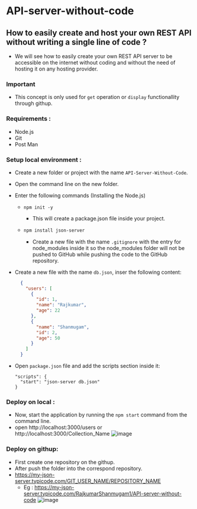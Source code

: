 # API-server-without-code

## How to easily create and host your own REST API without writing a single line of code ?
- We will see how to easily create your own REST API server to be accessible on the internet without coding and without the need of hosting it on any hosting provider.

### Important
- This concept is only used for `get` operation or `display` functionallity through githup.

### Requirements :
- Node.js
- Git
- Post Man

### Setup local environment :
- Create a new folder or project with the name `API-Server-Without-Code`.
- Open the command line on the new folder.
- Enter the following commands (Installing the Node.js)

  - ```shell
    npm init -y
    ```
      - This will create a package.json file inside your project.
        

  - ```sh
    npm install json-server
    ```
      - Create a new file with the name `.gitignore` with the entry for node_modules inside it so the node_modules folder will not be pushed to GitHub while pushing the code to the GitHub repository.
    
- Create a new file with the name `db.json`, inser the following content:
  ```json
    {
      "users": [
        {
          "id": 1,
          "name": "Rajkumar",
          "age": 22
        },
        {
          "name": "Shanmugam",
          "id": 2,
          "age": 50
        }
      ]
    }
  ```
  
- Open `package.json` file and add the scripts section inside it:
  ```
  "scripts": {
    "start": "json-server db.json"
  }
  ```

### Deploy on local :
- Now, start the application by running the `npm start` command from the command line.
- open http://localhost:3000/users or http://localhost:3000/Collection_Name
  ![image](https://github.com/RajkumarShanmugam1/API-server-without-code/assets/76644058/069e40fb-4df3-4f08-8a36-4a6701e30802)

### Deploy on githup:
- First create one repository on the githup.
- After push the folder into the correspond repository.
- https://my-json-server.typicode.com/GIT_USER_NAME/REPOSITORY_NAME
  - Eg : https://my-json-server.typicode.com/RajkumarShanmugam1/API-server-without-code
  ![image](https://github.com/RajkumarShanmugam1/API-server-without-code/assets/76644058/5edfdc97-49ed-477e-a311-d836b23f29ee)

